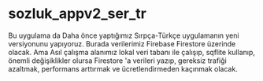 # sozluk_appv2_ser_tr

Bu uygulama da Daha önce yaptığımız Sırpça-Türkçe uygulamanın
yeni versiyonunu yapıyoruz. Burada verilerimiz Firebase Firestore 
üzerinde olacak. Ama Asıl çalışma alanımız lokal veri tabanı ile çalışıp,
sqflite kullanıp, önemli değişiklikler olursa Firestore 'a verileri yazıp, 
gereksiz trafiği azaltmak, performans arttırmak ve ücretlendirmeden kaçınmak olacak.

